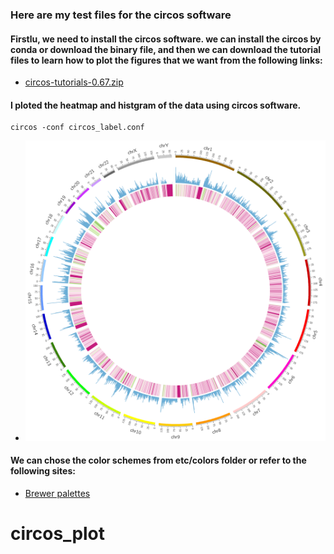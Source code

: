### Here are my test files for the circos software
#### Firstlu, we need to install the circos software. we can install the circos by conda or download the binary file, and then we can download the tutorial files to learn how to plot the figures that we want from the following links:
- [circos-tutorials-0.67.zip](https://circos.ca/software/download/)

#### I ploted the heatmap and histgram of the data using circos software. 
```shell
circos -conf circos_label.conf
```
- ![circos.png](circos.png)

#### We can chose the color schemes from **etc/colors** folder or refer to the following sites:
- [Brewer palettes](https://mk.bcgsc.ca/brewer/)

# circos_plot
